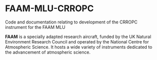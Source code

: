 # FAAM-MLU-CRROPC
Code and documentation relating to development of the CRROPC instrument for the FAAM MLU

**FAAM** is a specially adapted research aircraft, funded by the UK Natural Environment Research Council and operated by the National Centre for Atmospheric Science. It hosts a wide variety of instruments dedicated to the advancement of atmospheric science.

